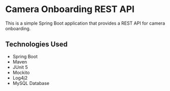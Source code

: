 # Camera Onboarding REST API

This is a simple Spring Boot application that provides a REST API for camera onboarding.

## Technologies Used
- Spring Boot
- Maven
- JUnit 5
- Mockito
- Log4j2
- MySQL Database
